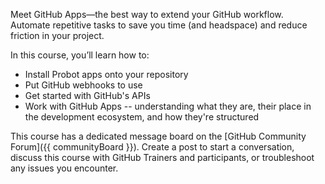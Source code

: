 Meet GitHub Apps—the best way to extend your GitHub workflow. Automate repetitive tasks to save you time (and headspace) and reduce friction in your project.

In this course, you’ll learn how to:

- Install Probot apps onto your repository
- Put GitHub webhooks to use
- Get started with GitHub's APIs
- Work with GitHub Apps -- understanding what they are, their place in the development ecosystem, and how they're structured

This course has a dedicated message board on the [GitHub Community Forum]({{ communityBoard }}). Create a post to start a conversation, discuss this course with GitHub Trainers and participants, or troubleshoot any issues you encounter.  
